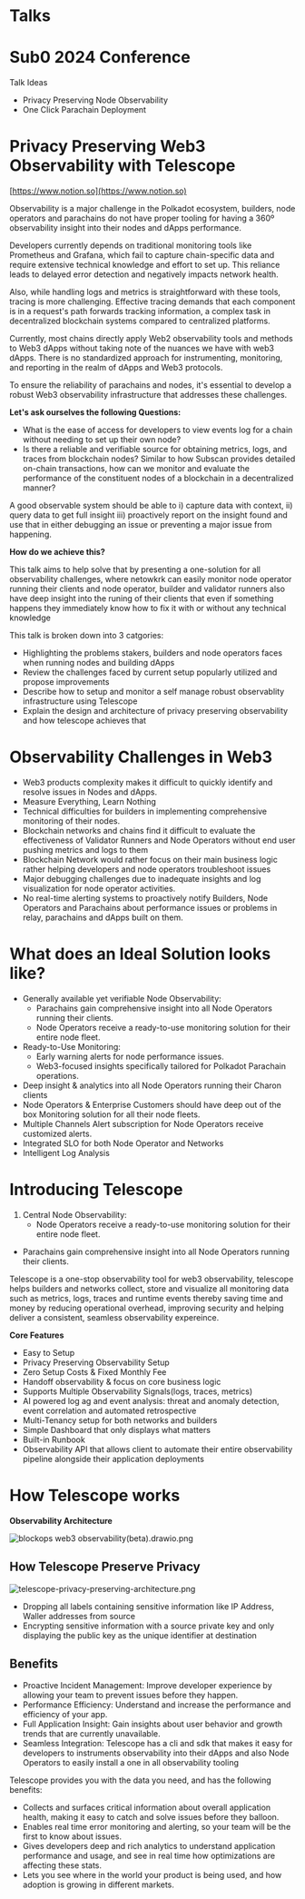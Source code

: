 # Talks

# Sub0 2024 Conference

Talk Ideas

- Privacy Preserving Node Observability
- One Click Parachain Deployment

# Privacy Preserving Web3 Observability with Telescope

[https://www.notion.so](https://www.notion.so)

Observability is a major challenge in the Polkadot ecosystem, builders, node operators and parachains do not have proper tooling for having a 360º observability insight into their nodes and dApps performance. 

Developers currently depends on traditional monitoring tools like Prometheus and Grafana, which fail to capture chain-specific data and require extensive technical knowledge and effort to set up. This reliance leads to delayed error detection and negatively impacts network health.

Also, while handling logs and metrics is straightforward with these tools, tracing is more challenging. Effective tracing demands that each component is in a request's path forwards tracking information, a complex task in decentralized blockchain systems compared to centralized platforms. 

Currently, most chains directly apply Web2 observability tools and methods to Web3 dApps without taking note of the nuances we have with web3 dApps. There is no standardized approach for instrumenting, monitoring, and reporting in the realm of dApps and Web3 protocols.

To ensure the reliability of parachains and nodes, it's essential to develop a robust Web3 observability infrastructure that addresses these challenges.

**Let's ask ourselves the following Questions:** 

- What is the ease of access for developers to view  events log for a chain without needing to set up their own node?
- Is there a reliable and verifiable  source for obtaining metrics, logs, and traces from blockchain nodes? Similar to how Subscan provides detailed on-chain transactions, how can we monitor and evaluate the performance of the constituent nodes of a blockchain in a decentralized manner?

A good observable system should be able to i) capture data with context, ii) query data to get full insight iii) proactively report on the insight found and use that in either debugging an issue or preventing a major issue from happening.

**How do we achieve this?** 

This talk aims to help solve that by presenting a one-solution for all observability challenges, where netowkrk can easily monitor node operator running their clients and node operator, builder and validator runners also have deep insight into the runing of their clients that even if something happens they immediately know how to fix it with or without any technical knowledge

This talk is broken down into 3 catgories:

- Highlighting the problems stakers, builders and node operators faces when running nodes and building dApps
- Review the challenges faced by current setup popularly utilized and propose improvements
- Describe how to setup and monitor a self manage robust observablity infrastructure using Telescope
- Explain the design and architecture of privacy preserving observability and how telescope achieves that

# **Observability Challenges in Web3**

- Web3 products complexity makes it difficult to quickly identify and resolve issues in Nodes and dApps.
- Measure Everything, Learn Nothing
- Technical difficulties for builders in implementing comprehensive monitoring of their nodes.
- Blockchain networks and chains find it difficult to evaluate the effectiveness of Validator Runners and Node Operators without end user pushing metrics and logs to them
- Blockchain Network would rather focus on their main business logic rather helping developers and node operators troubleshoot issues
- Major debugging challenges due to inadequate insights and log visualization for node operator activities.
- No real-time alerting systems to proactively notify Builders, Node Operators and Parachains about performance issues or problems in relay, parachains and dApps built on them.

# What does an Ideal Solution looks like?

- Generally available yet verifiable Node Observability:
    - Parachains gain comprehensive insight into all Node Operators running their clients.
    - Node Operators receive a ready-to-use monitoring solution for their entire node fleet.
- Ready-to-Use Monitoring:
    - Early warning alerts for node performance issues.
    - Web3-focused insights specifically tailored for Polkadot Parachain operations.
- Deep insight & analytics into all Node Operators running their Charon clients
- Node Operators & Enterprise Customers should have deep out of the box Monitoring solution for all their node fleets.
- Multiple Channels Alert subscription for Node Operators receive customized alerts.
- Integrated SLO for both Node Operator and Networks
- Intelligent Log Analysis

# **Introducing Telescope**

1. Central Node Observability:
    - Node Operators receive a ready-to-use monitoring solution for their entire node fleet.

- Parachains gain comprehensive insight into all Node Operators running their clients.

Telescope is a one-stop observability tool for web3 observability, telescope helps builders and networks collect, store and visualize all monitoring data such as metrics, logs, traces and runtime events thereby saving time and money by reducing operational overhead, improving security and helping deliver a consistent, seamless observability expereince.

**Core Features**

- Easy to Setup
- Privacy Preserving Observability Setup
- Zero Setup Costs & Fixed Monthly Fee
- Handoff observability & focus on core business logic
- Supports Multiple Observability Signals(logs, traces, metrics)
- AI powered log ag and event analysis: threat and anomaly detection, event correlation and automated retrospective
- Multi-Tenancy setup for both networks and builders
- Simple Dashboard that only displays what matters
- Built-in Runbook
- Observability API that allows client to automate their entire observability pipeline alongside their application deployments

# **How Telescope works**

**Observability Architecture** 

![blockops web3 observability(beta).drawio.png](./Talks-sub0/blockops_web3_observability(beta).drawio.png)

## How Telescope Preserve Privacy

![telescope-privacy-preserving-architecture.png](./Talks-sub0/telescope-privacy-preserving-architecture.png)

- Dropping all labels containing sensitive information like IP Address, Waller addresses from source
- Encrypting sensitive information with a source private key and only displaying the public key as the unique identifier at destination

## Benefits

- Proactive Incident Management: Improve developer experience by allowing your team to prevent issues before they happen.
- Performance Efficiency:  Understand and increase the performance and efficiency of your app.
- Full Application Insight: Gain insights about user behavior and growth trends that are currently unavailable.
- Seamless Integration: Telescope has a cli and sdk that makes it easy for developers to instruments observability into their dApps and also Node Operators to easily install a one in all observability tooling

Telescope provides you with the data you need, and has the following benefits:

- Collects and surfaces critical information about overall application health, making it easy to catch and solve issues before they balloon.
- Enables real time error monitoring and alerting, so your team will be the first to know about issues.
- Gives developers deep and rich analytics to understand application performance and usage, and see in real time how optimizations are affecting these stats.
- Lets you see where in the world your product is being used, and how adoption is growing in different markets.